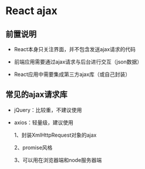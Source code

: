 # React ajax

## 前置说明

- React本身只关注界面，并不包含发送ajax请求的代码

- 前端应用需要通过ajax请求与后台进行交互（json数据）

- React应用中需要集成第三方ajax库（或自己封装）

## 常见的ajax请求库

- jQuery：比较重，不建议使用

- axios：轻量级，建议使用

  1、封装XmlHttpRequest对象的ajax

  2、promise风格

  3、可以用在浏览器端和node服务器端
